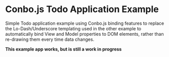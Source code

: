 Conbo.js Todo Application Example
=================================

Simple Todo application example using Conbo.js binding features to replace the Lo-Dash/Underscore templating used in the other example to automatically bind View and Model properties to DOM elements, rather than re-drawing them every time data changes.

**This example app works, but is still a work in progress**